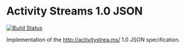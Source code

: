 Activity Streams 1.0 JSON
===
[![Build Status](https://travis-ci.org/sovaa/activitystreams.svg?branch=master)](https://travis-ci.org/sovaa/activitystreams)

Implementation of the http://activitystrea.ms/ 1.0 JSON specification.
